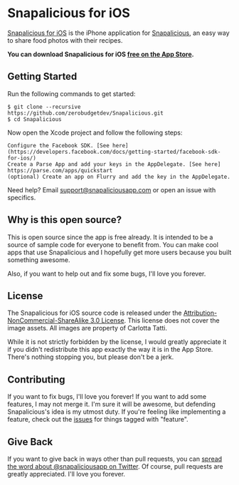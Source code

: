 # Snapalicious for iOS

[Snapalicious for iOS](http://snapaliciousapp.com) is the iPhone application for [Snapalicious](http://snapalicious.com), an easy way to share food photos with their recipes.

**You can download Snapalicious for iOS [free on the App Store](http://georiot.co/23Nl).**

## Getting Started

Run the following commands to get started:

    $ git clone --recursive https://github.com/zerobudgetdev/Snapalicious.git
    $ cd Snapalicious

Now open the Xcode project and follow the following steps:

	Configure the Facebook SDK. [See here](https://developers.facebook.com/docs/getting-started/facebook-sdk-for-ios/)
	Create a Parse App and add your keys in the AppDelegate. [See here] https://parse.com/apps/quickstart
	(optional) Create an app on Flurry and add the key in the AppDelegate.

Need help? Email <support@snapaliciousapp.com> or open an issue with specifics.

## Why is this open source?

This is open source since the app is free already. It is intended to be a source of sample code for everyone to benefit from. You can make cool apps that use Snapalicious and I hopefully get more users because you built something awesome.

Also, if you want to help out and fix some bugs, I'll love you forever.

## License

The Snapalicious for iOS source code is released under the [Attribution-NonCommercial-ShareAlike 3.0 License](https://github.com/zerobudgetdev/Snapalicious/blob/master/LICENSE). This license does not cover the image assets. All images are property of Carlotta Tatti.

While it is not strictly forbidden by the license, I would greatly appreciate it if you didn't redistribute this app exactly the way it is in the App Store. There's nothing stopping you, but please don't be a jerk.


## Contributing

If you want to fix bugs, I'll love you forever! If you want to add some features, I may not merge it. I'm sure it will be awesome, but defending Snapalicious's idea is my utmost duty. If you're feeling like implementing a feature, check out the [issues](https://github.com/zerobudgetdev/Snapalicious/issues) for things tagged with "feature".


## Give Back

If you want to give back in ways other than pull requests, you can [spread the word about @snapaliciousapp on Twitter](http://twitter.com/snapaliciousapp). Of course, pull requests are greatly appreciated. I'll love you forever.
